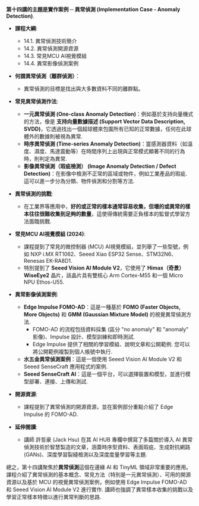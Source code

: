 **第十四講的主題是實作案例 ─ 異常偵測 (Implementation Case - Anomaly Detection)**.


*   **課程大綱**:
    *   14.1. 異常偵測技術簡介
    *   14.2. 異常偵測開源資源
    *   14.3. 常見MCU AI視覺模組
    *   14.4. 異常影像偵測案例

*   **何謂異常偵測（離群偵測）**：
    *   異常偵測的目標是找出與大多數資料不同的離群點。

*   **常見異常偵測作法**:
    *   **一元異常偵測 (One-class Anomaly Detection)**：例如基於支持向量機式的方法，像是 **支持向量數據描述 (Support Vector Data Description, SVDD)**，它透過找出一個超球體來包圍所有已知的正常數據，任何在此球體外的數據則被視為異常.
    *   **時序異常偵測 (Time-series Anomaly Detection)**：當感測器資料（如溫度、濕度、馬達震動等）在時間序列上出現與正常模式顯著不同的行為時，則判定為異常.
    *   **影像異常偵測（瑕疵檢測） (Image Anomaly Detection / Defect Detection)**：在影像中檢測不正常的區域或物件，例如工業產品的瑕疵. 這可以進一步分為分類、物件偵測和分割等方法.

*   **異常偵測的挑戰**:
    *   在工業界等應用中，**好的或正常的樣本通常容易收集，但壞的或異常的樣本往往很難收集到足夠的數量**，這使得傳統需要正負樣本的監督式學習方法面臨挑戰.

*   **常見MCU AI視覺模組 (2024)**:
    *   課程提到了常見的微控制器 (MCU) AI視覺模組，並列舉了一些型號，例如 NXP i.MX RT1062、Seeed Xiao ESP32 Sense、STM32N6、Renesas EK-RA8D1.
    *   特別提到了 **Seeed Vision AI Module V2**，它使用了 **Himax（奇景） WiseEye2** 晶片，該晶片具有雙核心 Arm Cortex-M55 和一個 Micro NPU Ethos-U55.

*   **異常影像偵測案例**:
    *   **Edge Impulse FOMO-AD**：這是一種基於 **FOMO (Faster Objects, More Objects)** 和 **GMM (Gaussian Mixture Model)** 的視覺異常偵測方法.
        *   FOMO-AD 的流程包括資料採集 (區分 "no anomaly" 和 "anomaly" 影像)、Impulse 設計、模型訓練和即時測試.
        *   Edge Impulse 提供了相關的學習模組、說明文章和公開範例. 您可以將公開範例複製到個人帳號中執行.
    *   **水五金異常偵測案例**：這是一個使用 Seeed Vision AI Module V2 和 Seeed SenseCraft 應用程式的案例.
    *   **Seeed SenseCraft AI**：這是一個平台，可以選擇裝置和模型，並進行模型部署、連接、上傳和測試.

*   **開源資源**:
    *   課程提到了異常偵測的開源資源，並在案例部分重點介紹了 Edge Impulse 的 FOMO-AD.

*   **延伸閱讀**:
    *   講師 許哲豪 (Jack Hsu) 在其 AI HUB 專欄中撰寫了多篇關於導入 AI 異常偵測技術於智慧製造的文章，涵蓋時序型資料、表面瑕疵、生成對抗網路 (GANs)、深度學習裂縫檢測以及深度度量學習等主題.

總之，第十四講聚焦於**異常偵測**這個在邊緣 AI 和 TinyML 領域非常重要的應用。課程介紹了異常偵測的基本概念、常見方法（特別是一元異常偵測）、可用的開源資源以及基於 MCU 的視覺異常偵測案例，例如使用 Edge Impulse FOMO-AD 和 Seeed Vision AI Module V2 進行實作. 講師也強調了異常樣本收集的挑戰以及學習正常樣本特徵以進行異常判斷的思路.